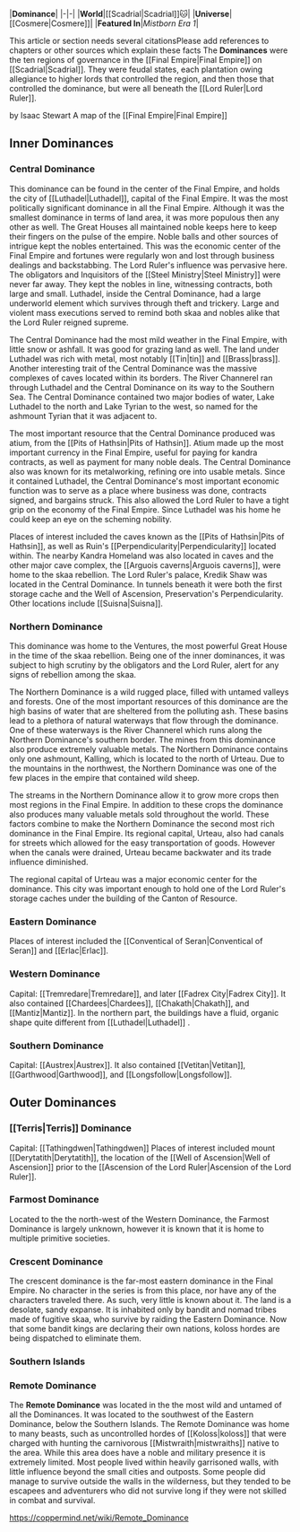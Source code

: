 |**Dominance**|
|-|-|
|**World**|[[Scadrial\|Scadrial]]🐱︎|
|**Universe**|[[Cosmere\|Cosmere]]|
|**Featured In**|*Mistborn Era 1*|

This article or section needs several citationsPlease add references to chapters or other sources which explain these facts
The **Dominances** were the ten regions of governance in the [[Final Empire\|Final Empire]] on [[Scadrial\|Scadrial]].
They were feudal states, each plantation owing allegiance to higher lords that controlled the region, and then those that controlled the dominance, but were all beneath the [[Lord Ruler\|Lord Ruler]].

 by  Isaac Stewart  A map of the [[Final Empire\|Final Empire]]
## Inner Dominances
### Central Dominance

This dominance can be found in the center of the Final Empire, and holds the city of [[Luthadel\|Luthadel]], capital of the Final Empire. It was the most politically significant dominance in all the Final Empire. Although it was the smallest dominance in terms of land area, it was more populous then any other as well. The Great Houses all maintained noble keeps here to keep their fingers on the pulse of the empire. Noble balls and other sources of intrigue kept the nobles entertained. This was the economic center of the Final Empire and fortunes were regularly won and lost through business dealings and backstabbing.
The Lord Ruler's influence was pervasive here. The obligators and Inquisitors of the [[Steel Ministry\|Steel Ministry]] were never far away.
They kept the nobles in line, witnessing contracts, both large and small. Luthadel, inside the Central Dominance, had a large underworld element which survives through theft and trickery. Large and violent mass executions served to remind both skaa and nobles alike that the Lord Ruler reigned supreme.


The Central Dominance had the most mild weather in the Final Empire, with little snow or ashfall. It was good for grazing land as well. The land under Luthadel was rich with metal, most notably [[Tin\|tin]] and [[Brass\|brass]]. Another interesting trait of the Central Dominance was the massive complexes of caves located within its borders. The River Channerel ran through Luthadel and the Central Dominance on its way to the Southern Sea. The Central Dominance contained two major bodies of water, Lake Luthadel to the north and Lake Tyrian to the west, so named for the ashmount Tyrian that it was adjacent to.


The most important resource that the Central Dominance produced was atium, from the [[Pits of Hathsin\|Pits of Hathsin]]. Atium made up the most important currency in the Final Empire, useful for paying for kandra contracts, as well as payment for many noble deals. The Central Dominance also was known for its metalworking, refining ore into usable metals. Since it contained Luthadel, the Central Dominance's most important economic function was to serve as a place where business was done, contracts signed, and bargains struck. This also allowed the Lord Ruler to have a tight grip on the economy of the Final Empire. Since Luthadel was his home he could keep an eye on the scheming nobility.


Places of interest included the caves known as the [[Pits of Hathsin\|Pits of Hathsin]], as well as Ruin's [[Perpendicularity\|Perpendicularity]] located within. The nearby Kandra Homeland was also located in caves and the other major cave complex, the [[Arguois caverns\|Arguois caverns]], were home to the skaa rebellion. The Lord Ruler's palace, Kredik Shaw was located in the Central Dominance. In tunnels beneath it were both the first storage cache and the Well of Ascension, Preservation's Perpendicularity.
Other locations include [[Suisna\|Suisna]].

### Northern Dominance

This dominance was home to the Ventures, the most powerful Great House in the time of the skaa rebellion. Being one of the inner dominances, it was subject to high scrutiny by the obligators and the Lord Ruler, alert for any signs of rebellion among the skaa.


The Northern Dominance is a wild rugged place, filled with untamed valleys and forests. One of the most important resources of this dominance are the high basins of water that are sheltered from the polluting ash. These basins lead to a plethora of natural waterways that flow through the dominance. One of these waterways is the River Channerel which runs along the Northern Dominance's southern border. The mines from this dominance also produce extremely valuable metals. The Northern Dominance contains only one ashmount, Kalling, which is located to the north of Urteau. Due to the mountains in the northwest, the Northern Dominance was one of the few places in the empire that contained wild sheep.


The streams in the Northern Dominance allow it to grow more crops then most regions in the Final Empire. In addition to these crops the dominance also produces many valuable metals sold throughout the world. These factors combine to make the Northern Dominance the second most rich dominance in the Final Empire. Its regional capital, Urteau, also had canals for streets which allowed for the easy transportation of goods. However when the canals were drained, Urteau became backwater and its trade influence diminished.


The regional capital of Urteau was a major economic center for the dominance. This city was important enough to hold one of the Lord Ruler's storage caches under the building of the Canton of Resource.

### Eastern Dominance
Places of interest included the [[Conventical of Seran\|Conventical of Seran]] and [[Erlac\|Erlac]].

### Western Dominance
Capital: [[Tremredare\|Tremredare]], and later [[Fadrex City\|Fadrex City]]. It also contained [[Chardees\|Chardees]], [[Chakath\|Chakath]], and [[Mantiz\|Mantiz]].
In the northern part, the buildings have a fluid, organic shape quite different from [[Luthadel\|Luthadel]] .

### Southern Dominance
Capital: [[Austrex\|Austrex]]. It also contained [[Vetitan\|Vetitan]], [[Garthwood\|Garthwood]], and [[Longsfollow\|Longsfollow]].

## Outer Dominances
### [[Terris\|Terris]] Dominance
Capital: [[Tathingdwen\|Tathingdwen]]
Places of interest included mount [[Derytatith\|Derytatith]], the location of the [[Well of Ascension\|Well of Ascension]] prior to the [[Ascension of the Lord Ruler\|Ascension of the Lord Ruler]].

### Farmost Dominance
Located to the the north-west of the Western Dominance, the Farmost Dominance is largely unknown, however it is known that it is home to multiple primitive societies.

### Crescent Dominance
The crescent dominance is the far-most eastern dominance in the Final Empire. No character in the series is from this place, nor have any of the characters traveled there. As such, very little is known about it.
The land is a desolate, sandy expanse. It is inhabited only by bandit and nomad tribes made of fugitive skaa, who survive by raiding the Eastern Dominance. Now that some bandit kings are declaring their own nations, koloss hordes are being dispatched to eliminate them.

### Southern Islands
### Remote Dominance
The **Remote Dominance** was located in the the most wild and untamed of all the Dominances. It was located to the southwest of the Eastern Dominance, below the Southern Islands. The Remote Dominance was home to many beasts, such as uncontrolled hordes of [[Koloss\|koloss]] that were charged with hunting the carnivorous [[Mistwraith\|mistwraiths]] native to the area.
While this area does have a noble and military presence it is extremely limited. Most people lived within heavily garrisoned walls, with little influence beyond the small cities and outposts. Some people did manage to survive outside the walls in the wilderness, but they tended to be escapees and adventurers who did not survive long if they were not skilled in combat and survival.



https://coppermind.net/wiki/Remote_Dominance